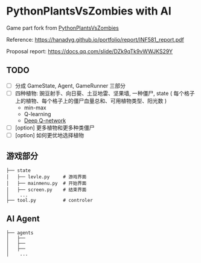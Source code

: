 # PythonPlantsVsZombies with AI

Game part fork from [PythonPlantsVsZombies](https://github.com/marblexu/PythonPlantsVsZombies)

Reference: https://hanadyg.github.io/portfolio/report/INF581_report.pdf

Proposal report: https://docs.qq.com/slide/DZk9qTk9vWWJKS29Y

## TODO
- [ ] 分成 GameState, Agent, GameRunner 三部分
- [ ] 四种植物: 豌豆射手、向日葵、土豆地雷、坚果墙, 一种僵尸, state ( 每个格子上的植物、每个格子上的僵尸血量总和、可用植物类型、阳光数 )
  - min-max
  - Q-learning
  - [Deep Q-network](https://hanadyg.github.io/portfolio/report/INF581_report.pdf)
- [ ] [option] 更多植物和更多种类僵尸
- [ ] [option] 如何更优地选择植物

## 游戏部分
```
├── state
│   ├── levle.py     # 游戏界面
│   ├── mainmenu.py  # 开始界面
│   ├── screen.py    # 结束界面
│    ...
├── tool.py          # controler
```

## AI Agent
```
├── agents
│   ├── 
│   ├── 
│   ├── 
│    ...

```


